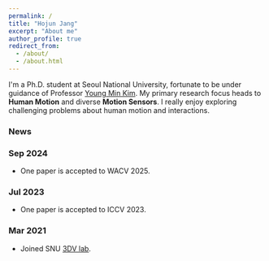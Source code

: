 ```yaml
---
permalink: /
title: "Hojun Jang"
excerpt: "About me"
author_profile: true
redirect_from: 
  - /about/
  - /about.html
---
```


I'm a Ph.D. student at Seoul National University, fortunate to be under guidance of Professor [Young Min Kim](https://3d.snu.ac.kr/members/).
My primary research focus heads to **Human Motion** and diverse **Motion Sensors**.
I really enjoy exploring challenging problems about human motion and interactions.

### News
### Sep 2024
* One paper is accepted to WACV 2025.

### Jul 2023
* One paper is accepted to ICCV 2023.

### Mar 2021
* Joined SNU [3DV lab](https://3d.snu.ac.kr).

